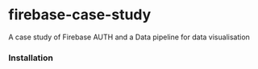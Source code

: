 # firebase-case-study
A case study of Firebase AUTH and a Data pipeline for data visualisation


### Installation


